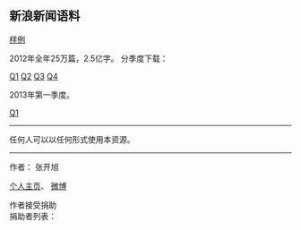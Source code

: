 <meta http-equiv="Content-Type" content="text/html; charset=utf-8">
<link href="http://jasonm23.github.com/markdown-css-themes/foghorn.css" rel="stylesheet"></link>

<title>资源</title>

## 新浪新闻语料

[样例](sina.news.example.txt)

2012年全年25万篇，2.5亿字。 分季度下载： 

[Q1](http://pan.baidu.com/share/link?shareid=215973&uk=1795543089)
[Q2](http://pan.baidu.com/share/link?shareid=215975&uk=1795543089)
[Q3](http://pan.baidu.com/share/link?shareid=215978&uk=1795543089)
[Q4](http://pan.baidu.com/share/link?shareid=215979&uk=1795543089)

2013年第一季度。

[Q1](http://pan.baidu.com/share/link?shareid=435842&uk=1795543089)

-----

任何人可以以任何形式使用本资源。

-----

作者： 张开旭

[个人主页](http://zhangkaixu.github.com/)、
[微博](http://weibo.com/zhangkaixu)

作者接受捐助<br/>
捐助者列表：
